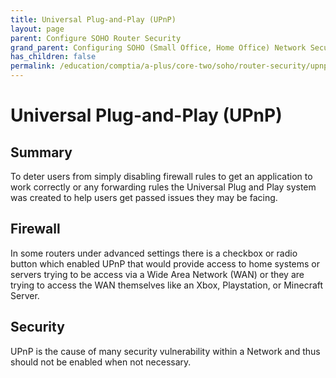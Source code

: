 ```yaml
---
title: Universal Plug-and-Play (UPnP)
layout: page
parent: Configure SOHO Router Security
grand_parent: Configuring SOHO (Small Office, Home Office) Network Security
has_children: false
permalink: /education/comptia/a-plus/core-two/soho/router-security/upnp/
---
```


# Universal Plug-and-Play (UPnP)

## Summary

To deter users from simply disabling firewall rules to get an application to work correctly or any forwarding rules the Universal Plug and Play system was created to help users get passed issues they may be facing.

## Firewall

In some routers under advanced settings there is a checkbox or radio button which enabled UPnP that would provide access to home systems or servers trying to be access via a Wide Area Network (WAN) or they are trying to access the WAN themselves like an Xbox, Playstation, or Minecraft Server.

## Security

UPnP is the cause of many security vulnerability within a Network and thus should not be enabled when not necessary.